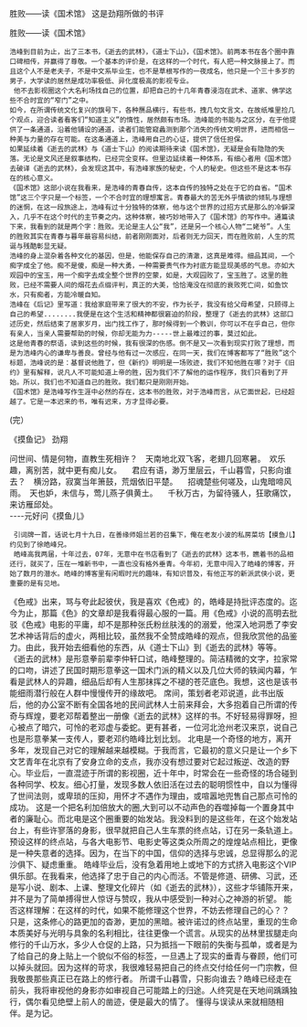 胜败——读《国术馆》
这是劲翔所做的书评
 
胜败——读《国术馆》
 
    浩峰到目前为止，出了三本书，《逝去的武林》，《道士下山》，《国术馆》。前两本书在各个圈中靠口碑相传，并赢得了尊敬。一个基本的评价是，在这样的一个时代，有人把一种文脉接上了。而且这个人不是老夫子，不是中文系毕业生，也不是草根写作的一夜成名，他只是一个三十多岁的男子，大学读的居然是成功率极低、异化度极高的影视专业。
     他不去影视圈这个大名利场找自己的位置，却把自己的十几年青春浸泡在武术、道家、佛学这些不合时宜的“窄门”之中。
    如今，在所谓传统文化复兴的旗号下，各种赝品横行，有些书，拽几句文言文，在故纸堆里捡几个观点，迎合读者看客们“知道主义”的惰性，居然颇有市场。浩峰能的书能与之区分，在于他提供了一条通道，沿着他铺设的通道，读者们能管窥蠡测到那个消失的传统文明世界，进而相信一种美与力量的存在可能。在这条通道上，浩峰用自己的心证，提供了信任担保。
    如果延续着《逝去的武林》与《道士下山》的阅读期待来读《国术馆》，无疑是会有隐隐的失落。无论是文风还是叙事结构，已经完全变样。但里边延续着一种体系，有细心者用《国术馆》去破译《逝去的武林》，会发现这其中，有浩峰家族的秘史，个人的秘史。但这些不是这本书存在的核心意义。
    《国术馆》这部小说在我看来，是浩峰的青春自传，这本自传的独特之处在于它的自省。“国术馆”这三个字只是一个标签，一个不合时宜的理想寓言。青春最大的苦无外乎情欲的倾轧与理想的迷惘，在这一段旅途上，浩峰有过十分独特的体察，他与这个世界的过招方式是那么的冷僻深入，几乎不在这个时代的主节奏之内。这种体察，被巧妙地带入了《国术馆》的写作中。通篇读下来，我看到的就是两个字：胜败。无论是主人公“我”，还是另一个核心人物“二姥爷”。人生的胜败其实在青春与暮年最容易纠结，前者刚刚面对，后者则无力回天，而在胜败前，人生的荒诞与残酷彰显无疑。
    浩峰的身上混杂着各种文化的基因，但是，他能保存自己的清澈，这真是难得。细品其间，一个痴字成全了他。痴不是傻，痴是一种大勇，一种需要贵气作为衬底方能显现美感的气息。亦如大观园中的宝玉，用一个痴字去成全整个世界的空蒙，如是，大观园败了，宝玉胜了。这里的胜败，已经不需要人间的烟花去点缀评判，真正的大美，恰恰淹没在彻底的衰败死亡间，如鱼饮水，只有痴者，方能冷暖自知。
    浩峰在《后记》里写道：我给家庭带来了很大的不安，作为长子，我没有给父母希望，只顾得上自己的希望........我便是在这个生活和精神都很窘迫的阶段，整理了《逝去的武林》这部口述历史，然后结束了居家岁月，出门找工作了，那时候得到一个教训，你可以不在乎自己，但你有亲人，当亲人需要帮助的时候，你却无能为力-----世上最难过的事，莫过如此。
    这是他青春的祭语，读到这些的时候，我有很深的伤感。倒不是又一次看到现实打败了理想，而是为浩峰内心的谦卑与善良。曾经与他有过一次感应，在同一天，我们在博客都写了“胜败”这个标题，浩峰说的是：基督说他胜了，但《新约》明明是一场败迹，我们不知他胜在哪？对于《旧约》里有解释，说凡人不可能知道上帝的胜，因为我们不了解他的运作程序，我们只看到了开始。所以，我们也不知道自己的胜败。我们都只是刚刚开始。
    《国术馆》是浩峰写作生涯中必然的存在，这本书的胜败，对于浩峰而言，从它面世起，已经超越了。它是一本迟来的书，唯有迟来，方才显得必要。
(完）
 
《摸鱼记》
劲翔
 
  问世间、情是何物，直教生死相许？　天南地北双飞客，老翅几回寒暑。　欢乐趣，离别苦，就中更有痴儿女。 　君应有语，渺万里层云，千山暮雪，只影向谁去？　横汾路，寂寞当年箫鼓，荒烟依旧平楚。 　招魂楚些何嗟及，山鬼暗啼风雨。　天也妒，未信与，莺儿燕子俱黄土。 　千秋万古，为留待骚人，狂歌痛饮，来访雁邱处。  
                                      ----元好问《摸鱼儿》
    
     引词牌一首，话说七月十九日，在善缘师姐兰若的召集下，俺在老友小波的私房菜坊【摸鱼儿】约见到了徐皓峰兄。
     皓峰高我两届，十年过去，07年，无意中在书店看到了《逝去的武林》这本书，瞧着书的品相还行，就买了，压在一堆新书中，一直也没有格外垂青。今年初，无意中闯入了皓峰的博客，开始了数月的潜水。皓峰的博客里有闲暇时光的趣味，有知识普及，有他正写的新派武侠小说，更重要的是有见地。
   《色戒》出来，骂与夸此起彼伏，我是喜欢《色戒》的，皓峰是持批评态度的。迄今为止，那篇《色》的文章却是我看得最心服的一篇。用《色戒》小说的高明去批驳《色戒》电影的平庸，却不是那种张氏粉丝肤浅的的溺爱，他深入地洞悉了李安艺术神话背后的虚火，两相比较，虽然我不全赞成皓峰的观点，但我欣赏他的品鉴力。由此，我开始去细看他的东西，从《道士下山》到《逝去的武林》等等。
   《逝去的武林》是形意拳前辈李仲轩口试，皓峰整理的。简洁精微的文字，拉家常的口吻，讲述了民国时期形意拳这一国术门派的精义以及几位大师的轶闻内幕，乍看是武林人的异趣，细品后却有人生那抹挥之不褪的苍茫底色。我想，这也是该书能细雨潜行般在人群中慢慢传开的缘故吧。
     席间，策划者老邓说道，此书出版后，他的办公室不断有全国各地的民间武林人士前来拜会，大多抱着自己所谓的传奇与辉煌，要老邓帮着整出一册像《逝去的武林》这样的书。不好轻易得罪呀，担心被点了暗穴，可怜的老邓虚与委蛇。更有甚者，一位河北沧州老汉来京，说自己也是形意拳某一支传人，要老邓约皓峰比划比划。
     北电是一个奇怪的地方，离开多年，发现自己对它的理解越来越模糊。于我而言，它最初的意义只是让一个乡下文艺青年在北京有了安身立命的支点，我亦没有想过要对它起过叛逆、改造的野心。毕业后，一直混迹于所谓的影视圈，近十年中，时常会在一些奇怪的场合碰到各种同学、校友。细心打量，发现多数人依旧活在过去的聪明惯性中，自以为懂得了世间法则，或卑琐的压抑，用怀才不遇作为理由，或喧嚣地兜售自己那点可怜的成功。
     这是一个把名利加倍放大的圈,大到可以不动声色的吞噬掉每一个置身其中者的廉耻心。而北电是这个圈重要的始发站。我没料到的是这些年，在这个始发站台上，有些许寥落的身影，很早就把自己人生车票的终点站，订在另一条轨道上。预设这样的终点站，与各大电影节、电影史等这类众所周之的煌煌站点相比，更像是一种失意者的选择。因为，在当下的中国，信仰的选择与忠诚，总显得那么的泥沙俱下、疑虑重重。
     皓峰毕业后，没有急着用地上或地下的方式挤入电影这个VIP俱乐部。在我看来，他选择了忠于自己的内心而活。不管是修道、研佛、习武，还是写小说、剧本、上课、整理文化碎片（如《逝去的武林》），这些才华铺陈开来，并不是为了简单搏得世人惊讶与赞叹，我从中感受到一种对心之神游的祈望。
     能否这样理解：在这样的时代，如果不能修理这个世界，不妨去修理自己的心？？
     只是，这条修心的路更加的杳渺，更加的黑暗。被许诺过的终点站里，重现的生命本质美好与光明与具象的名利相比，往往更像一个谎言。从现实的丛林里拔腿走向修行的千山万水，多少人仓促的上路，只为抵挡一下眼前的失衡与孤单，或者是为了给自己的身上贴上一个貌似不俗的标签，一旦遇上了现实的垂青与眷顾，他们可以掉头就回。因为这样的苛求，我很难轻易把自己的终点交付给任何一门宗教，但我敬畏那些真正已在路上的修行者。
     所谓千山暮雪，只影向谁去？皓峰已经走在前头，我将审视他的身影亦如审视自己可能踏上的归途。人终究是在天地间踽踽独行，偶尔看见绝壁上前人的凿迹，便是最大的情了。
     懂得与误读从来就相随相伴。是为记。
